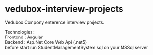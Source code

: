 # vedubox-interview-projects
Vedubox Compony enterence interview projects. 

Technologies :  
Frontend : Angular  
Backend : Asp.Net Core Web Api (.net5)  
before start run StudentManagementSystem.sql on your MSSql server 
